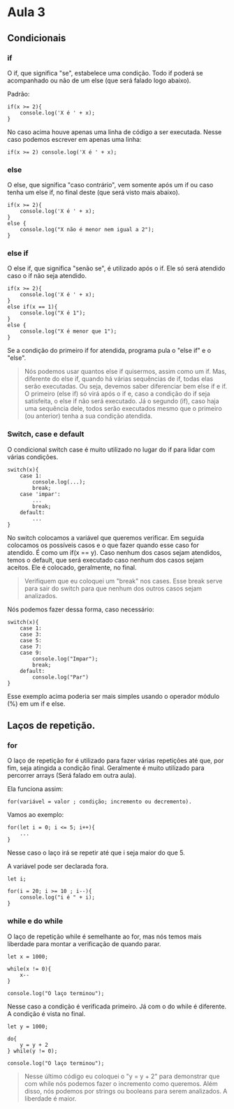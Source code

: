 # Aula 3

## Condicionais
### if
O if, que significa "se", estabelece uma condição. Todo if poderá se acompanhado ou não de um else (que será falado logo abaixo).

Padrão:
```
if(x >= 2){
    console.log('X é ' + x);
}
```

No caso acima houve apenas uma linha de código a ser executada. Nesse caso podemos escrever em apenas uma linha:
```
if(x >= 2) console.log('X é ' + x);
```

### else
O else, que significa "caso contrário", vem somente após um if ou caso tenha um else if, no final deste (que será visto mais abaixo).
```
if(x >= 2){
    console.log('X é ' + x);
} 
else {
    console.log("X não é menor nem igual a 2");
}
```

### else if
O else if, que significa "senão se", é utilizado após o if. Ele só será atendido caso o if não seja atendido.
```
if(x >= 2){
    console.log('X é ' + x);
} 
else if(x == 1){
    console.log("X é 1");
}
else {
    console.log("X é menor que 1");
}
```

Se a condição do primeiro if for atendida, programa pula o "else if" e o "else".
> Nós podemos usar quantos else if quisermos, assim como um if. Mas, diferente do else if, quando há várias sequências de if, todas elas serão executadas. Ou seja, devemos saber diferenciar bem else if e if. O primeiro (else if) só virá após o if e, caso a condição do if seja satisfeita, o else if não será executado. Já o segundo (if), caso haja uma sequência dele, todos serão executados mesmo que o primeiro (ou anterior) tenha a sua condição atendida.

### Switch, case e default
O condicional switch case é muito utilizado no lugar do if para lidar com várias condições.
```
switch(x){
    case 1:
        console.log(...);
        break;
    case 'impar':
        ...
        break;
    default: 
        ...        
}
```

No switch colocamos a variável que queremos verificar. Em seguida colocamos os possíveis casos e o que fazer quando esse caso for atendido. É como um if(x == y). Caso nenhum dos casos sejam atendidos, temos o default, que será executado caso nenhum dos casos sejam aceitos. Ele é colocado, geralmente, no final.

> Verifiquem que eu coloquei um "break" nos cases. Esse break serve para sair do switch para que nenhum dos outros casos sejam analizados.

Nós podemos fazer dessa forma, caso necessário:
```
switch(x){
    case 1:
    case 3:
    case 5:
    case 7:
    case 9:
        console.log("Impar");
        break;
    default:
        console.log("Par")
}
```

Esse exemplo acima poderia ser mais simples usando o operador módulo (%) em um if e else.

## Laços de repetição.

### for
O laço de repetição for é utilizado para fazer várias repetições até que, por fim, seja atingida a condição final. Geralmente é muito utilizado para percorrer arrays (Será falado em outra aula).

Ela funciona assim:
```
for(variável = valor ; condição; incremento ou decremento).
```

Vamos ao exemplo:
```
for(let i = 0; i <= 5; i++){
    ...
}
```
Nesse caso o laço irá se repetir até que i seja maior do que 5.

A variável pode ser declarada fora.
```
let i;

for(i = 20; i >= 10 ; i--){
    console.log("i é " + i);
}
```

### while e do while
O laço de repetição while é semelhante ao for, mas nós temos mais liberdade para montar a verificação de quando parar.
```
let x = 1000;

while(x != 0){
    x--
}

console.log("O laço terminou");
```

Nesse caso a condição é verificada primeiro. Já com o do while é diferente. A condição é vista no final.
```
let y = 1000;

do{
    y = y + 2
} while(y != 0);

console.log("O laço terminou");
```

> Nesse último código eu coloquei o "y = y + 2" para demonstrar que com while nós podemos fazer o incremento como queremos. Além disso, nós podemos por strings ou booleans para serem analizados. A liberdade é maior.
